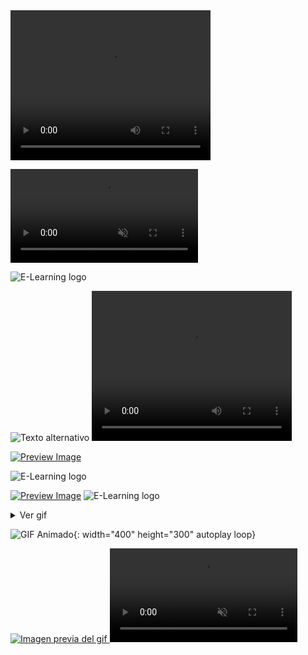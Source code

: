 <video width="320" height="240" autoplay>
  <source src="ruta_del_video.mp4" type="video/mp4">
  Your browser does not support the video tag.
</video>


<video src="https://github.com/HansAllTech/Training_Space/blob/main/E-Learning%20logo.mp4" autoplay loop muted></video>


![E-Learning logo](https://user-images.githubusercontent.com/116538899/235403643-5479563b-5ab9-4d79-b489-c0a819b62f33.gif)


<img src="https://github.com/HansAllTech/Training_Space/blob/main/E-Learning%20logo.gif" alt="Texto alternativo" autoplay loop>


<video width="320" height="240" controls autoplay>
  <source src="https://github.com/HansAllTech/Training_Space/blob/main/E-Learning%20logo.gif" alt="Texto alternativo" type="video/mp4">
  Your browser does not support the video tag.
</video>


[![Preview Image](image_preview.jpg)](https://www.example.com/animated.gif)


![E-Learning logo]()


[![Preview Image]()]()
![E-Learning logo]()


<details>
  <summary>Ver gif</summary>
  <img src="https://user-images.githubusercontent.com/116538899/235405377-5df703f5-c2e8-4cd3-bce2-4ecb7aa463f6.png" width="400">
  <video src="https://github.com/HansAllTech/Training_Space/blob/main/E-Learning%20logo.gif" autoplay loop muted width="400"></video>
</details>


![GIF Animado](https://github.com/HansAllTech/Training_Space/blob/main/E-Learning%20logo.gif){: width="400" height="300" autoplay loop}


<a href="https://github.com/HansAllTech/Training_Space/blob/main/E-Learning%20logo.gif">
  <img src="https://user-images.githubusercontent.com/116538899/235405377-5df703f5-c2e8-4cd3-bce2-4ecb7aa463f6.png" alt="Imagen previa del gif">
</a>

<video autoplay loop muted>
  <source src="https://github.com/HansAllTech/Training_Space/blob/main/E-Learning%20logo.gif" type="video/mp4">
</video>

